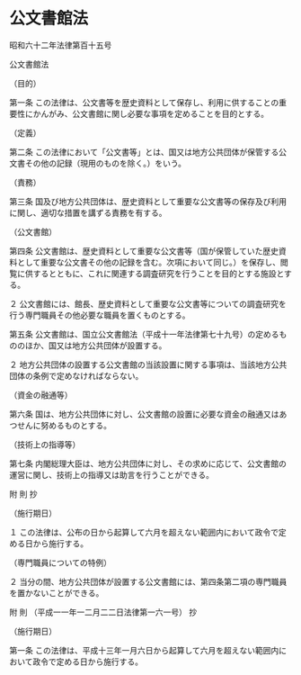 # 公文書館法

昭和六十二年法律第百十五号

公文書館法

（目的）

第一条 この法律は、公文書等を歴史資料として保存し、利用に供することの重要性にかんがみ、公文書館に関し必要な事項を定めることを目的とする。

（定義）

第二条 この法律において「公文書等」とは、国又は地方公共団体が保管する公文書その他の記録（現用のものを除く。）をいう。

（責務）

第三条 国及び地方公共団体は、歴史資料として重要な公文書等の保存及び利用に関し、適切な措置を講ずる責務を有する。

（公文書館）

第四条 公文書館は、歴史資料として重要な公文書等（国が保管していた歴史資料として重要な公文書その他の記録を含む。次項において同じ。）を保存し、閲覧に供するとともに、これに関連する調査研究を行うことを目的とする施設とする。

２ 公文書館には、館長、歴史資料として重要な公文書等についての調査研究を行う専門職員その他必要な職員を置くものとする。

第五条 公文書館は、国立公文書館法（平成十一年法律第七十九号）の定めるもののほか、国又は地方公共団体が設置する。

２ 地方公共団体の設置する公文書館の当該設置に関する事項は、当該地方公共団体の条例で定めなければならない。

（資金の融通等）

第六条 国は、地方公共団体に対し、公文書館の設置に必要な資金の融通又はあつせんに努めるものとする。

（技術上の指導等）

第七条 内閣総理大臣は、地方公共団体に対し、その求めに応じて、公文書館の運営に関し、技術上の指導又は助言を行うことができる。

附 則 抄

（施行期日）

１ この法律は、公布の日から起算して六月を超えない範囲内において政令で定める日から施行する。

（専門職員についての特例）

２ 当分の間、地方公共団体が設置する公文書館には、第四条第二項の専門職員を置かないことができる。

附 則 （平成一一年一二月二二日法律第一六一号） 抄

（施行期日）

第一条 この法律は、平成十三年一月六日から起算して六月を超えない範囲内において政令で定める日から施行する。
